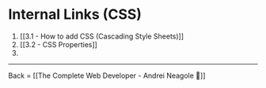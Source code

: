 #  Internal Links (CSS)
1. [[3.1 - How to add CSS (Cascading Style Sheets)]]
2. [[3.2 - CSS Properties]]
3. 


---
Back = [[The Complete Web Developer - Andrei Neagole  🔗]]
